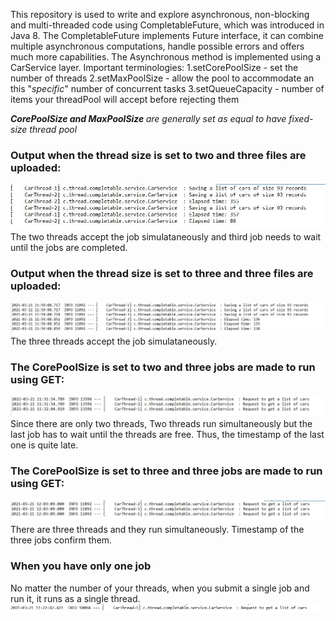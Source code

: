 This repository is used to write and explore asynchronous, non-blocking and multi-threaded code using CompletableFuture, which was introduced in Java 8. The CompletableFuture implements Future interface, it can combine multiple asynchronous computations, handle possible errors and offers much more capabilities. 
The Asynchronous method is implemented using a CarService layer.
Important terminologies:
  1.setCorePoolSize - set the number of threads
  2.setMaxPoolSize - allow the pool to accommodate an this "<i>specific</i>" number of concurrent tasks
  3.setQueueCapacity - number of items your threadPool will accept before rejecting them

<i><b>CorePoolSize and MaxPoolSize </b> are generally set as equal to have fixed-size thread pool </i>

### Output when the thread size is set to two and three files are uploaded:
![](https://github.com/FathimaShafana/SAD/blob/main/CompletableFuture/CompletableSnaps/TwoThread.JPG?raw=true)
The two threads accept the job simulataneously and third job needs to wait until the jobs are completed.

### Output when the thread size is set to three and three files are uploaded: 
![](https://github.com/FathimaShafana/SAD/blob/main/CompletableFuture/CompletableSnaps/FileUploadthree.JPG?raw=true)
The three threads accept the job simulataneously.

### The CorePoolSize is set to two and three jobs are made to run using GET:
![](https://github.com/FathimaShafana/SAD/blob/main/CompletableFuture/CompletableSnaps/ThreeTasks.JPG?raw=true)
Since there are only two threads, Two threads run simultaneously but the last job has to wait until the threads are free. Thus, the timestamp of the last one is quite late.


### The CorePoolSize is set to three and three jobs are made to run using GET:
![](https://github.com/FathimaShafana/SAD/blob/main/CompletableFuture/CompletableSnaps/GetThreePool.JPG?raw=true)
There are three threads and they run simultaneously. Timestamp of the three jobs confirm them.

### When you have only one job
No matter the number of your threads, when you submit a single job and run it, it runs as a single thread.
![](https://github.com/FathimaShafana/SAD/blob/main/CompletableFuture/CompletableSnaps/OneThread.JPG?raw=true)
